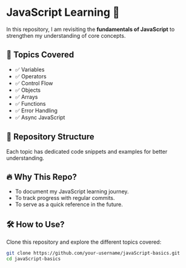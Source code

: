 # JavaScript Learning 🚀  

In this repository, I am revisiting the **fundamentals of JavaScript** to strengthen my understanding of core concepts.  

## 📌 Topics Covered  
- ✅ Variables  
- ✅ Operators  
- ✅ Control Flow  
- ✅ Objects  
- ✅ Arrays  
- ✅ Functions
- ✅ Error Handling
- ✅ Async JavaScript

## 📂 Repository Structure  
Each topic has dedicated code snippets and examples for better understanding.  

## 🔥 Why This Repo?  
- To document my JavaScript learning journey.  
- To track progress with regular commits.  
- To serve as a quick reference in the future.  

## 🛠 How to Use?  
Clone this repository and explore the different topics covered:  
```sh
git clone https://github.com/your-username/javaScript-basics.git
cd javaScript-basics
